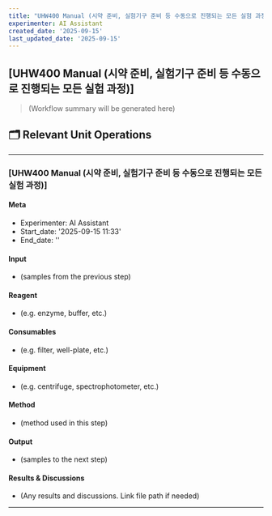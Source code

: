 ```yaml
---
title: "UHW400 Manual (시약 준비, 실험기구 준비 등 수동으로 진행되는 모든 실험 과정)"
experimenter: AI Assistant
created_date: '2025-09-15'
last_updated_date: '2025-09-15'
---
```


## [UHW400 Manual (시약 준비, 실험기구 준비 등 수동으로 진행되는 모든 실험 과정)]
> (Workflow summary will be generated here)

## 🗂️ Relevant Unit Operations

------------------------------------------------------------------------
### [UHW400 Manual (시약 준비, 실험기구 준비 등 수동으로 진행되는 모든 실험 과정)]
#### Meta
- Experimenter: AI Assistant
- Start_date: '2025-09-15 11:33'
- End_date: ''
#### Input
- (samples from the previous step)
#### Reagent
- (e.g. enzyme, buffer, etc.)
#### Consumables
- (e.g. filter, well-plate, etc.)
#### Equipment
- (e.g. centrifuge, spectrophotometer, etc.)
#### Method
- (method used in this step)
#### Output
- (samples to the next step)
#### Results & Discussions
- (Any results and discussions. Link file path if needed)
------------------------------------------------------------------------

